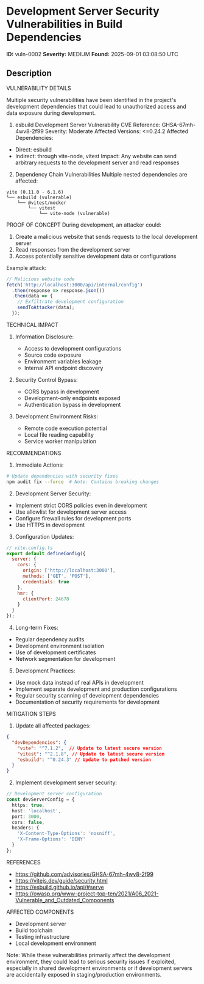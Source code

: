 # Development Server Security Vulnerabilities in Build Dependencies

**ID:** vuln-0002
**Severity:** MEDIUM
**Found:** 2025-09-01 03:08:50 UTC

## Description

VULNERABILITY DETAILS

Multiple security vulnerabilities have been identified in the project's development dependencies that could lead to unauthorized access and data exposure during development.

1. esbuild Development Server Vulnerability
CVE Reference: GHSA-67mh-4wv8-2f99
Severity: Moderate
Affected Versions: <=0.24.2
Affected Dependencies:
- Direct: esbuild
- Indirect: through vite-node, vitest
Impact: Any website can send arbitrary requests to the development server and read responses

2. Dependency Chain Vulnerabilities
Multiple nested dependencies are affected:
```
vite (0.11.0 - 6.1.6)
└── esbuild (vulnerable)
    └── @vitest/mocker
        └── vitest
            └── vite-node (vulnerable)
```

PROOF OF CONCEPT
During development, an attacker could:
1. Create a malicious website that sends requests to the local development server
2. Read responses from the development server
3. Access potentially sensitive development data or configurations

Example attack:
```javascript
// Malicious website code
fetch('http://localhost:3000/api/internal/config')
  .then(response => response.json())
  .then(data => {
    // Exfiltrate development configuration
    sendToAttacker(data);
  });
```

TECHNICAL IMPACT
1. Information Disclosure:
   - Access to development configurations
   - Source code exposure
   - Environment variables leakage
   - Internal API endpoint discovery

2. Security Control Bypass:
   - CORS bypass in development
   - Development-only endpoints exposed
   - Authentication bypass in development

3. Development Environment Risks:
   - Remote code execution potential
   - Local file reading capability
   - Service worker manipulation

RECOMMENDATIONS

1. Immediate Actions:
```bash
# Update dependencies with security fixes
npm audit fix --force  # Note: Contains breaking changes
```

2. Development Server Security:
- Implement strict CORS policies even in development
- Use allowlist for development server access
- Configure firewall rules for development ports
- Use HTTPS in development

3. Configuration Updates:
```javascript
// vite.config.ts
export default defineConfig({
  server: {
    cors: {
      origin: ['http://localhost:3000'],
      methods: ['GET', 'POST'],
      credentials: true
    },
    hmr: {
      clientPort: 24678
    }
  }
});
```

4. Long-term Fixes:
- Regular dependency audits
- Development environment isolation
- Use of development certificates
- Network segmentation for development

5. Development Practices:
- Use mock data instead of real APIs in development
- Implement separate development and production configurations
- Regular security scanning of development dependencies
- Documentation of security requirements for development

MITIGATION STEPS
1. Update all affected packages:
```json
{
  "devDependencies": {
    "vite": "^7.1.2",  // Update to latest secure version
    "vitest": "^2.1.8", // Update to latest secure version
    "esbuild": "^0.24.3" // Update to patched version
  }
}
```

2. Implement development server security:
```typescript
// Development server configuration
const devServerConfig = {
  https: true,
  host: 'localhost',
  port: 3000,
  cors: false,
  headers: {
    'X-Content-Type-Options': 'nosniff',
    'X-Frame-Options': 'DENY'
  }
};
```

REFERENCES
- https://github.com/advisories/GHSA-67mh-4wv8-2f99
- https://vitejs.dev/guide/security.html
- https://esbuild.github.io/api/#serve
- https://owasp.org/www-project-top-ten/2021/A06_2021-Vulnerable_and_Outdated_Components

AFFECTED COMPONENTS
- Development server
- Build toolchain
- Testing infrastructure
- Local development environment

Note: While these vulnerabilities primarily affect the development environment, they could lead to serious security issues if exploited, especially in shared development environments or if development servers are accidentally exposed in staging/production environments.
